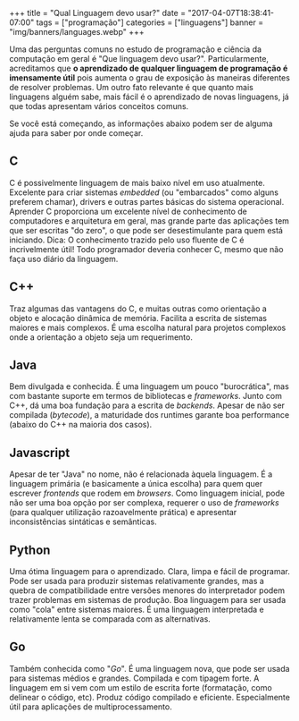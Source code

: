+++
title = "Qual Linguagem devo usar?"
date = "2017-04-07T18:38:41-07:00"
tags = ["programação"]
categories = ["linguagens"]
banner = "img/banners/languages.webp"
+++

Uma das perguntas comuns no estudo de programação e ciência da computação em
geral é "Que linguagem devo usar?". Particularmente, acreditamos que **o
aprendizado de qualquer linguagem de programação é imensamente útil** pois
aumenta o grau de exposição às maneiras diferentes de resolver problemas. Um
outro fato relevante é que quanto mais linguagens alguém sabe, mais fácil é o
aprendizado de novas linguagens, já que todas apresentam vários conceitos
comuns.

<!--more-->

Se você está começando, as informações abaixo podem ser de alguma ajuda para saber
por onde começar.

## C

C é possivelmente linguagem de mais baixo nível em uso atualmente. Excelente
para criar sistemas _embedded_ (ou "embarcados" como alguns preferem chamar),
drivers e outras partes básicas do sistema operacional. Aprender C proporciona
um excelente nível de conhecimento de computadores e arquitetura em geral, mas
grande parte das aplicações tem que ser escritas "do zero", o que pode ser
desestimulante para quem está iniciando.  Dica: O conhecimento trazido pelo uso
fluente de C é incrivelmente útil! Todo programador deveria conhecer C, mesmo
que não faça uso diário da linguagem.

## C++

Traz algumas das vantagens do C, e muitas outras como orientação a objeto e
alocação dinâmica de memória.  Facilita a escrita de sistemas maiores e mais
complexos. É uma escolha natural para projetos complexos onde a orientação a
objeto seja um requerimento.

## Java

Bem divulgada e conhecida. É uma linguagem um pouco "burocrática", mas com
bastante suporte em termos de bibliotecas e _frameworks_. Junto com C++, dá uma
boa fundação para a escrita de _backends_. Apesar de não ser compilada
(_bytecode_), a maturidade dos runtimes garante boa performance (abaixo do C++ na
maioria dos casos).

## Javascript

Apesar de ter "Java" no nome, não é relacionada àquela linguagem. É a linguagem
primária (e basicamente a única escolha) para quem quer escrever _frontends_ que
rodem em _browsers_. Como linguagem inicial, pode não ser uma boa opção por ser
complexa, requerer o uso de _frameworks_ (para qualquer utilização razoavelmente
prática) e apresentar inconsistências sintáticas e semânticas.

## Python

Uma ótima linguagem para o aprendizado. Clara, limpa e fácil de programar. Pode
ser usada para produzir sistemas relativamente grandes, mas a quebra de
compatibilidade entre versões menores do interpretador podem trazer problemas
em sistemas de produção. Boa linguagem para ser usada como "cola" entre
sistemas maiores. É uma linguagem interpretada e relativamente lenta se
comparada com as alternativas.

## Go

Também conhecida como "_Go_". É uma linguagem nova, que pode ser usada para sistemas médios
e grandes. Compilada e com tipagem forte. A linguagem em si vem com um estilo de
escrita forte (formatação, como delinear o código, etc). Produz código compilado e
eficiente. Especialmente útil para aplicações de multiprocessamento.
